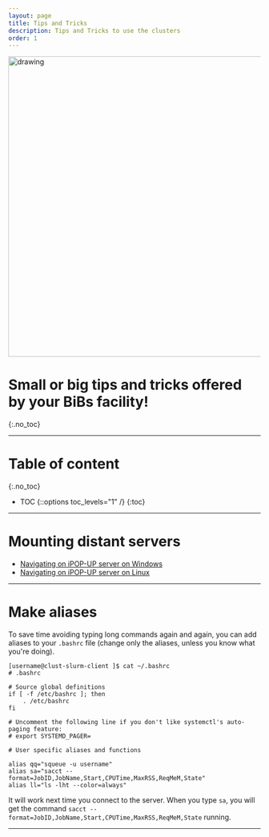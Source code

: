 ```yaml
---
layout: page
title: Tips and Tricks
description: Tips and Tricks to use the clusters
order: 1
---
```


<img src="{{site.baseurl}}/images/banner.png" alt="drawing" width="600"/>

# Small or big tips and tricks offered by your BiBs facility!
{:.no_toc}

---

# Table of content
{:.no_toc}

- TOC
{::options toc_levels="1" /}
{:toc}

---

# Mounting distant servers 

- [Navigating on iPOP-UP server on Windows](mounting_win) 
- [Navigating on iPOP-UP server on Linux](mounting_linux)

---

# Make aliases
To save time avoiding typing long commands again and again, you can add aliases to your `.bashrc` file (change only the aliases, unless you know what you're doing). 

``` 
[username@clust-slurm-client ]$ cat ~/.bashrc 
# .bashrc

# Source global definitions
if [ -f /etc/bashrc ]; then
	. /etc/bashrc
fi

# Uncomment the following line if you don't like systemctl's auto-paging feature:
# export SYSTEMD_PAGER=

# User specific aliases and functions

alias qq="squeue -u username"
alias sa="sacct --format=JobID,JobName,Start,CPUTime,MaxRSS,ReqMeM,State"
alias ll="ls -lht --color=always"
```

It will work next time you connect to the server. When you type `sa`, you will get the command `sacct --format=JobID,JobName,Start,CPUTime,MaxRSS,ReqMeM,State` running. 

---